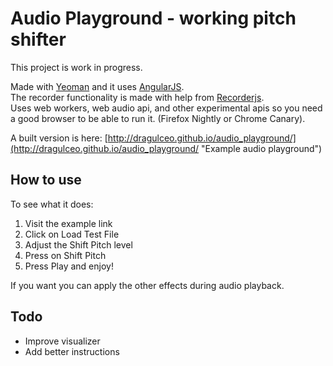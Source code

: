 Audio Playground - working pitch shifter
========================================

This project is work in progress.

Made with [Yeoman](http://yeoman.io "Yeoman") and it uses [AngularJS](http://angularjs.org "AngularJS").  
The recorder functionality is made with help from [Recorderjs](https://github.com/mattdiamond/Recorderjs "Recorderjs").  
Uses web workers, web audio api, and other experimental apis so you need a good browser to be able to run it. (Firefox Nightly or Chrome Canary).

A built version is here: [http://dragulceo.github.io/audio_playground/](http://dragulceo.github.io/audio_playground/ "Example audio playground")

How to use
----------

To see what it does:

  1. Visit the example link 
  2. Click on Load Test File
  3. Adjust the Shift Pitch level
  4. Press on Shift Pitch
  5. Press Play and enjoy!

If you want you can apply the other effects during audio playback. 


Todo
----

 * Improve visualizer 
 * Add better instructions

